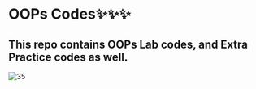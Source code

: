# OOPs Codes✨✨✨
## This repo contains OOPs Lab codes, and Extra Practice codes as well.
![35](https://github.com/Sanober494/OOP_Lab_codes/assets/75628824/d65188ba-d216-498b-9f45-7964efe5d813)
